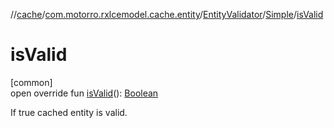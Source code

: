//[cache](../../../../index.md)/[com.motorro.rxlcemodel.cache.entity](../../index.md)/[EntityValidator](../index.md)/[Simple](index.md)/[isValid](is-valid.md)

# isValid

[common]\
open override fun [isValid](is-valid.md)(): [Boolean](https://kotlinlang.org/api/latest/jvm/stdlib/kotlin/-boolean/index.html)

If true cached entity is valid.
